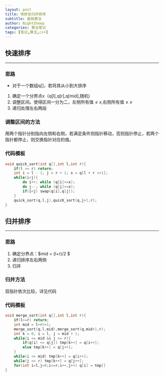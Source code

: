 ```yaml
---
layout: post
title: 快排及归并排序
subtitle: 基础算法
author: NightSheep
categories: 算法笔记
tags: [笔记,算法,c++]
---
```

## 快速排序

---

### 思路

- 对于一个数组q[]，若将其从小到大排序

1. 确定一个分界点x（q[l],q[r],q[mid],随机)
2. 调整区间。使得区间一分为二，左侧所有值$\leq x$,右侧所有值$\geq x$
3. 递归处理左右两段

### 调整区间的方法

用两个指针分别指向左侧和右侧，若满足条件则指针移动，否则指针停止，若两个指针都停止，则交换指针对应的值。

### 代码模板

```CPP
void quick_sort(int q[],int l,int r){
    if(l >= r) return;
    int i = l - 1; j = r + 1; x = q[l + r >>1];
    while(i<j){
        do i++; while (q[i]<=x);
        do j--; while (q[j]>=x);
        if(i<j) swap(q[i],q[j]);
    }
    quick_sort(q,l,j),quicK_sort(q,j+1,r);
}
```



## 归并排序

---

### 思路

1. 确定分界点：$mid = (l+r)/2 $
2. 递归排序左右两侧
3. 归并

### 归并方法

双指针依次比较，详见代码

### 代码模板

```cpp
void merge_sort(int q[],int l,int r){
    if(l>=r) return;
    int mid = l+r>>1;
    merge_sort(q,l,mid),merge_sort(q,mid+1,r);
    int k = 0, i = l, j = mid + 1;
    while(i <= mid && j <= r){
        if(q[i] <= q[j]) tmp[k++] = q[i++];
        else tmp[k++] = q[j++];
    }
    while(i <= mid) tmp[k++] = q[i++];
    while(j <= r) tmp[k++] = q[j++];
    for(int i=l,j=0;i<=r;i++,j++) q[i] = tmp[]
}
```

